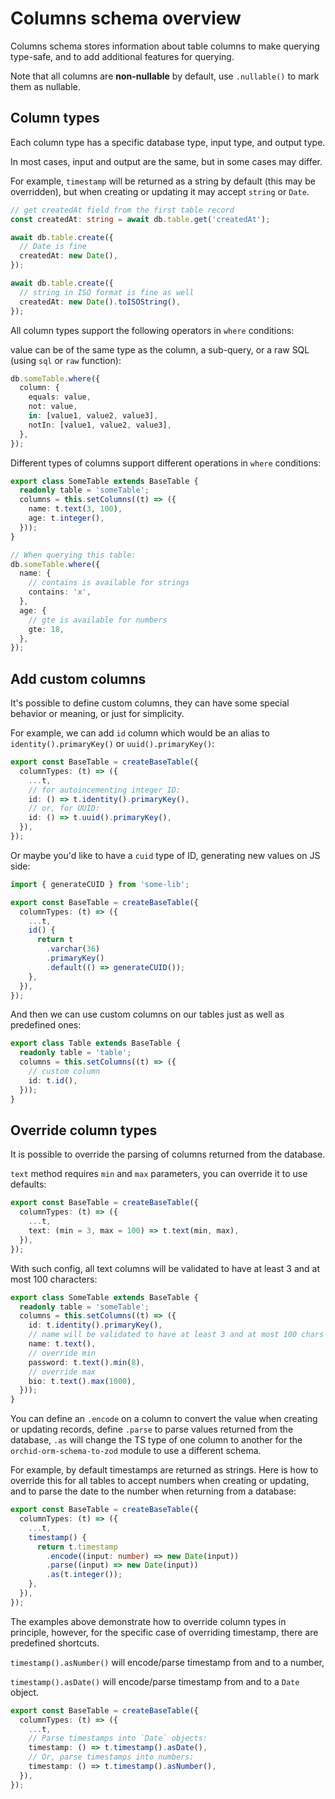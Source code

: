 # Columns schema overview

Columns schema stores information about table columns to make querying type-safe, and to add additional features for querying.

Note that all columns are **non-nullable** by default, use `.nullable()` to mark them as nullable.

## Column types

Each column type has a specific database type, input type, and output type.

In most cases, input and output are the same, but in some cases may differ.

For example, `timestamp` will be returned as a string by default (this may be overridden), but when creating or updating it may accept `string` or `Date`.

```ts
// get createdAt field from the first table record
const createdAt: string = await db.table.get('createdAt');

await db.table.create({
  // Date is fine
  createdAt: new Date(),
});

await db.table.create({
  // string in ISO format is fine as well
  createdAt: new Date().toISOString(),
});
```

All column types support the following operators in `where` conditions:

value can be of the same type as the column, a sub-query, or a raw SQL (using `sql` or `raw` function):

```ts
db.someTable.where({
  column: {
    equals: value,
    not: value,
    in: [value1, value2, value3],
    notIn: [value1, value2, value3],
  },
});
```

Different types of columns support different operations in `where` conditions:

```ts
export class SomeTable extends BaseTable {
  readonly table = 'someTable';
  columns = this.setColumns((t) => ({
    name: t.text(3, 100),
    age: t.integer(),
  }));
}

// When querying this table:
db.someTable.where({
  name: {
    // contains is available for strings
    contains: 'x',
  },
  age: {
    // gte is available for numbers
    gte: 18,
  },
});
```

## Add custom columns

It's possible to define custom columns, they can have some special behavior or meaning, or just for simplicity.

For example, we can add `id` column which would be an alias to `identity().primaryKey()` or `uuid().primaryKey()`:

```ts
export const BaseTable = createBaseTable({
  columnTypes: (t) => ({
    ...t,
    // for autoincementing integer ID:
    id: () => t.identity().primaryKey(),
    // or, for UUID:
    id: () => t.uuid().primaryKey(),
  }),
});
```

Or maybe you'd like to have a `cuid` type of ID, generating new values on JS side:

```ts
import { generateCUID } from 'some-lib';

export const BaseTable = createBaseTable({
  columnTypes: (t) => ({
    ...t,
    id() {
      return t
        .varchar(36)
        .primaryKey()
        .default(() => generateCUID());
    },
  }),
});
```

And then we can use custom columns on our tables just as well as predefined ones:

```ts
export class Table extends BaseTable {
  readonly table = 'table';
  columns = this.setColumns((t) => ({
    // custom column
    id: t.id(),
  }));
}
```

## Override column types

It is possible to override the parsing of columns returned from the database.

`text` method requires `min` and `max` parameters, you can override it to use defaults:

```ts
export const BaseTable = createBaseTable({
  columnTypes: (t) => ({
    ...t,
    text: (min = 3, max = 100) => t.text(min, max),
  }),
});
```

With such config, all text columns will be validated to have at least 3 and at most 100 characters:

```ts
export class SomeTable extends BaseTable {
  readonly table = 'someTable';
  columns = this.setColumns((t) => ({
    id: t.identity().primaryKey(),
    // name will be validated to have at least 3 and at most 100 chars
    name: t.text(),
    // override min
    password: t.text().min(8),
    // override max
    bio: t.text().max(1000),
  }));
}
```

You can define an `.encode` on a column to convert the value when creating or updating records,
define `.parse` to parse values returned from the database,
`.as` will change the TS type of one column to another for the `orchid-orm-schema-to-zod` module to use a different schema.

For example, by default timestamps are returned as strings.
Here is how to override this for all tables to accept numbers when creating or updating,
and to parse the date to the number when returning from a database:

```ts
export const BaseTable = createBaseTable({
  columnTypes: (t) => ({
    ...t,
    timestamp() {
      return t.timestamp
        .encode((input: number) => new Date(input))
        .parse((input) => new Date(input))
        .as(t.integer());
    },
  }),
});
```

The examples above demonstrate how to override column types in principle,
however, for the specific case of overriding timestamp, there are predefined shortcuts.

`timestamp().asNumber()` will encode/parse timestamp from and to a number,

`timestamp().asDate()` will encode/parse timestamp from and to a `Date` object.

```ts
export const BaseTable = createBaseTable({
  columnTypes: (t) => ({
    ...t,
    // Parse timestamps into `Date` objects:
    timestamp: () => t.timestamp().asDate(),
    // Or, parse timestamps into numbers:
    timestamp: () => t.timestamp().asNumber(),
  }),
});
```
